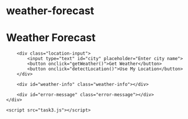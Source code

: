 # weather-forecast
<html lang="en">
<head>
    <meta charset="UTF-8">
    <meta name="viewport" content="width=device-width, initial-scale=1.0">
    <title>Weather Forecast</title>
    <link rel="stylesheet" href="task3.css">
</head>
<body>
    <div class="container">
        <h1>Weather Forecast</h1>
        
        <div class="location-input">
            <input type="text" id="city" placeholder="Enter city name">
            <button onclick="getWeather()">Get Weather</button>
            <button onclick="detectLocation()">Use My Location</button>
        </div>

        <div id="weather-info" class="weather-info"></div>

        <div id="error-message" class="error-message"></div>
    </div>

    <script src="task3.js"></script>
</body>
</html>
